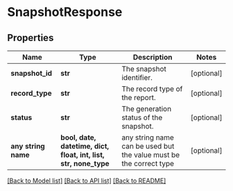 # SnapshotResponse


## Properties
Name | Type | Description | Notes
------------ | ------------- | ------------- | -------------
**snapshot_id** | **str** | The snapshot identifier. | [optional] 
**record_type** | **str** | The record type of the report. | [optional] 
**status** | **str** | The generation status of the snapshot. | [optional] 
**any string name** | **bool, date, datetime, dict, float, int, list, str, none_type** | any string name can be used but the value must be the correct type | [optional]

[[Back to Model list]](../README.md#documentation-for-models) [[Back to API list]](../README.md#documentation-for-api-endpoints) [[Back to README]](../README.md)


